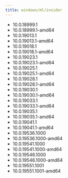 ```yaml
---
title: windows/ml/insider
---
```

- 10.0.18999.1
- 10.0.18999.1-amd64
- 10.0.19013.1
- 10.0.19013.1-amd64
- 10.0.19018.1
- 10.0.19018.1-amd64
- 10.0.19023.1
- 10.0.19023.1-amd64
- 10.0.19025.1
- 10.0.19025.1-amd64
- 10.0.19028.1
- 10.0.19028.1-amd64
- 10.0.19030.1
- 10.0.19030.1-amd64
- 10.0.19033.1
- 10.0.19033.1-amd64
- 10.0.19035.1
- 10.0.19035.1-amd64
- 10.0.19041.1
- 10.0.19041.1-amd64
- 10.0.19536.1000
- 10.0.19536.1000-amd64
- 10.0.19541.1000
- 10.0.19541.1000-amd64
- 10.0.19546.1000
- 10.0.19546.1000-amd64
- 10.0.19551.1001
- 10.0.19551.1001-amd64
